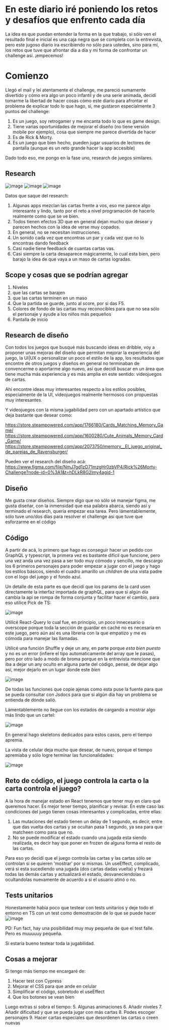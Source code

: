 # En este diario iré poniendo los retos y desafíos que enfrento cada día

La idea es que puedan entender la forma en la que trabajo, si sólo ven el resultado final e inicial es una caja negra que se completa con la entrevista, pero este jugoso diario ira escribiendo no sólo para ustedes, sino para mí, los retos que tuve que afrontar día a día y mi forma de confrontar un challenge así. ¡empecemos!

# Comienzo

Llegó el mail y leí atentamente el challenge, me pareció sumamente divertido y cómo era algo un poco infantil y de una serie animada, decidí tomarme la libertad de hacer cosas cómo este diario para afrontar el problema de explicar todo lo que hago, sí, me gustaron especialmente 3 puntos del challenge:

1. Es un juego, soy retrogamer y me encanta todo lo que es game design.
2. Tiene varias oportunidades de mejorar el diseño (no tiene versión mobile por ejemplo), cosa que siempre me parece divertida de hacer
3. Es de Rick & Morty.
4. Es un juego que bien hecho, pueden jugar usuarios de lectores de pantalla (aunque es un reto grande hacer la app accesible)

Dado todo eso, me pongo en la fase uno, research de juegos similares.

## Research

![image](https://user-images.githubusercontent.com/54949334/222897763-9d522863-786d-4545-b316-1fc72c0d2e9a.png)
![image](https://user-images.githubusercontent.com/54949334/222897772-5c48a8d3-4712-47a9-8432-9ec331c8f2c8.png)
![image](https://user-images.githubusercontent.com/54949334/222897805-e023f3dd-f729-4599-90d4-8ebf9dc8adc6.png)

Datos que saque del research:

1. Algunas apps mezclan las cartas frente a vos, eso me parece algo interesante y lindo, tanto por el reto a nivel programación de hacerlo realmente como que se ve bien.
2. Todos tienen efectos 3D que en general dejan mucho que desear y parecen hechos con la idea de verse muy copados.
3. En general, no se necesitan instrucciones.
4. Un sonido cada vez que encontras un par y cada vez que no lo encontras dando feedback
5. Casi nadie tiene feedback de cuantas cartas vas.
6. Casi siempre la carta desaparece mágicamente, lo cual esta bien, pero barajo la idea de que vaya a un maso de cartas logradas.

## Scope y cosas que se podrían agregar

1. Niveles
2. que las cartas se barajen
3. que las cartas terminen en un maso
4. Que la partida se guarde, junto al score, por si das F5.
5. Colores de fondo de las cartas muy reconocibles para que no sea sólo el personaje y ayude a los niños más pequeños
6. Pantalla de inicio

## Research de diseño

Con todos los juegos que busqué más buscando ideas en dribble, voy a proponer unas mejoras del diseño que permitan mejorar la experiencia del juego, la UI|UX o personalizar un poco el estilo de la app, los resultados que encontre de otros juegos y diseños en general no terminaban de convencerme o aportarme algo nuevo, así que decidí buscar en un área que tiene mucha más experiencia y es más amplia en este sentido: videojuegos de cartas.

Ahí encontre ideas muy interesantes respecto a los estilos posibles, especialmente de la UI, videojuegos realmente hermosos con propuestas muy interesantes.

Y videojuegos con la misma jugabilidad pero con un apartado artístico que deja bastante que desear como:

https://store.steampowered.com/app/1766180/Cards_Matching_Memory_Game/
https://store.steampowered.com/app/1600280/Cute_Animals_Memory_Card_Game/
https://store.steampowered.com/app/2073750/memory__El_juego_original_de_parejas_de_Ravensburger/

Pueden ver el research del diseño acá: https://www.figma.com/file/NmJ7gd1zD71mzgHr0zbVP4/Rick%26Morty-Challenge?node-id=0%3A1&t=hDLkR8G2lmy4agid-1

## Diseño

Me gusta crear diseños. Siempre digo que no sólo sé manejar figma, me gusta diseñar, con la inmensidad que esa palabra abarca, siendo así y terminado el research, queria empezar esa tarea. Pero lámentablemente, sólo tuve uno/dos días para resolver el challenge así que tuve que esforzarme en el código

## Código

A partir de acá, lo primero que hago es conseguir hacer un pedido con GraphQL y typescript, la primera vez es bastante difícil que funcione, pero una vez anda una vez pasa a ser todo muy cómodo y sencillo, me descargo los 6 primeros personajes para poder empezar a jugar con el juego y hago los estilos básicos, siendo el cuadro amarillo un _children_ de una vista padre con el logo del juego y el fondo azul.

Un detalle de esta parte es que decidí que los params de la card usen directamente la interfaz importada de graphQL, para que si algún día cambia la api se rompa de forma conjunta y facilitar hacer el cambio, para eso utilice Pick de TS:

![image](https://user-images.githubusercontent.com/54949334/223509186-9bfb617e-71b1-42a3-9da3-f7606b7d4030.png)

Utilicé React-Query lo cual fue, en principio, un poco innecesario o overscope porque toda la sección de guardar en caché no es necesaria en este juego, pero aún así es una libreria con la que empatizo y me es cómoda para manejar las llamadas. 

Utilicé una función Shuffle y deje un any, en parte porque _esta bien puesto_ y no es un error (infiere el tipo automaticamente del array que le pasas), pero por otro lado a modo de broma porque en la entrevista mencione que iba a dejar un any oculto en alguna parte del código, pensé, de dejar algo así, mejor dejarlo en un lugar donde este _bien_

![image](https://user-images.githubusercontent.com/54949334/224317070-56d89ef5-3e8b-4547-9bb2-2baa6ef68d37.png)

De todas las funciones que copie ajenas como esta puse la fuente para que se pueda consultar con Jsdocs para que si algún día hay un problema se entienda de dónde salió. 

Lámentablemente no llegue con los estados de cargando a mostrar algo más lindo que un cartel:

![image](https://user-images.githubusercontent.com/54949334/224317262-61c1da3e-515c-4af5-9659-b1950a873440.png)


En general hago skeletons dedicados para estos casos, pero el tiempo apremia.

La vista de celular deja mucho que desear, de nuevo, porque el tiempo apremiaba y sólo logre terminar las funcionalidades:

![image](https://user-images.githubusercontent.com/54949334/224317413-8df96a41-dd8d-4f76-91c8-2f40dadd8a1a.png)

## Reto de código, el juego controla la carta o la carta controla el juego?

A la hora de manejar estado en React tenemos que tener muy en claro qué queremos hacer. Es mejor tener tiempo, planificar y revisar. En este caso las condiciones del juego tienen cosas interesantes y complicadas, entre ellas:
1. Las mutaciones del estado tienen un delay de 1 segundo, es decir, entre que das vuelta dos cartas y se ocultan pasa 1 segundo, ya sea para que matcheen como para que no.
2. No se puede modificar el estado cuando una jugada esta siendo realizada, es decir hay que poner en frozen de alguna forma el resto de las cartas.

Para eso yo decidí que el juego controla las cartas y las cartas sólo se controlan si se quieren 'mostrar' por si mismas. 
Un useEffect, complicado, verá si esta sucediendo una jugada (dos cartas dadas vuelta) y frezará todas las demás cartas y actualizará el estado, desvaneciendolas o ocultandolas nuevamente de acuerdo a si el usuario atinó o no.

## Tests unitarios

Honestamente había poco que testear con tests unitarios y deje todo el entorno en TS con un test como demostración de lo que se puede hacer
![image](https://user-images.githubusercontent.com/54949334/224323735-d021d61a-657c-4fb0-8187-0e3b8ea003c6.png)

PD: Fun fact, hay una posibilidad muy muy pequeña de que el test falle. Pero es muuuuuy pequeña.

Sí estaría bueno testear toda la jugabilidad. 

## Cosas a mejorar

Si tengo más tiempo me encargaré de:
1. Hacer test con Cypress
2. Mejorar el CSS para que ande en celular
3. Simplificar el código, sobretodo el useEffect
4. Que los botones se vean bien

Luego extras si sobra el tiempo:
5. Algunas animaciones
6. Añadir niveles
7. Añadir dificultad y que se pueda jugar con más cartas
8. Podes escoger personajes
9. Hacer cartas especiales que desordenen las cartas o creen nuevas


